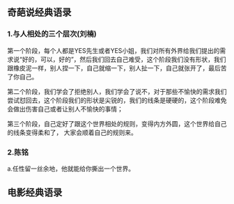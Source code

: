 ## 奇葩说经典语录

### 1.与人相处的三个层次(刘楠)

 第一个阶段，每个人都是YES先生或者YES小姐，我们对所有外界给我们提出的需求说“好的，可以，好的”，然后我们回去自己难受，这个阶段我们没有形状，我们跟橡皮泥一样，别人捏一下，自己就缩一下，别人扯一下，自己就张开了，最后苦了你自己。

第二个阶段，我们学会了拒绝别人，我们学会了说不，对于那些不愉快的需求我们尝试怼回去，这个阶段我们的形状是尖锐的，我们的线条是硬硬的，这个阶段难免会做出伤害自己或者让别人不愉快的事情；

第三个阶段，自己定好了跟这个世界相处的规则，变得内方外圆，这个世界给自己的线条变得柔和了， 大家会顺着自己的规则来。

### 2.陈铭

a.任性留一丝余地，他就能给你撕出一个世界。



## 电影经典语录









